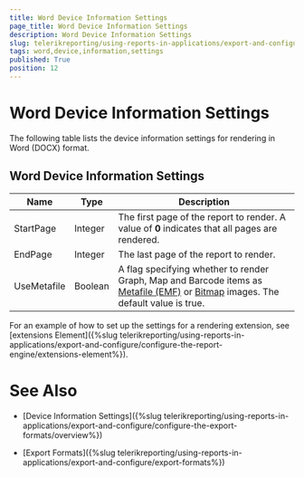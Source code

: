 ```yaml
---
title: Word Device Information Settings
page_title: Word Device Information Settings 
description: Word Device Information Settings
slug: telerikreporting/using-reports-in-applications/export-and-configure/configure-the-export-formats/word-device-information-settings
tags: word,device,information,settings
published: True
position: 12
---
```

<style>
table th:first-of-type {
    width: 15%;
}
table th:nth-of-type(2) {
    width: 15%;
}
table th:nth-of-type(3) {
    width: 70%;
}
</style>

# Word Device Information Settings

The following table lists the device information settings for rendering in Word (DOCX) format.

## Word Device Information Settings

|__Name__|__Type__|__Description__|
| ------ | ------ | ------ |
|StartPage|Integer|The first page of the report to render. A value of __0__ indicates that all pages are rendered.|
|EndPage|Integer|The last page of the report to render.|
|UseMetafile|Boolean|A flag specifying whether to render Graph, Map and Barcode items as [Metafile (EMF)](http://msdn.microsoft.com/en-us/library/windows/desktop/ms536391(v=vs.85).aspx) or [Bitmap](http://msdn.microsoft.com/en-us/library/windows/desktop/ms536393(v=vs.85).aspx) images. The default value is true.|

For an example of how to set up the settings for a rendering extension, see [extensions Element]({%slug telerikreporting/using-reports-in-applications/export-and-configure/configure-the-report-engine/extensions-element%}). 

# See Also

* [Device Information Settings]({%slug telerikreporting/using-reports-in-applications/export-and-configure/configure-the-export-formats/overview%})

* [Export Formats]({%slug telerikreporting/using-reports-in-applications/export-and-configure/export-formats%})

